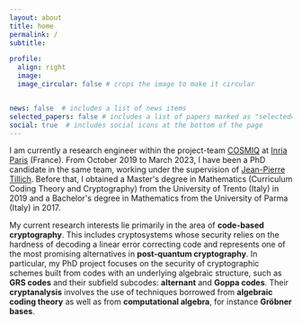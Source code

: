 ```yaml
---
layout: about
title: home
permalink: /
subtitle: 

profile:
  align: right
  image: 
  image_circular: false # crops the image to make it circular


news: false  # includes a list of news items
selected_papers: false # includes a list of papers marked as "selected={true}"
social: true  # includes social icons at the bottom of the page
---
```


I am currently a research engineer within the project-team [COSMIQ](https://www.rocq.inria.fr/secret/inde-en.html) at [Inria Paris](https://www.inria.fr/en) (France). From October 2019 to March 2023, I have been a PhD candidate in the same team, working under the supervision of [Jean-Pierre Tillich](https://www.paris.inria.fr/secret/Jean-Pierre.Tillich/). Before that, I obtained a Master's degree in Mathematics (Curriculum Coding Theory and Cryptography) from the University of Trento (Italy) in 2019 and a Bachelor's degree in Mathematics from the University of Parma (Italy) in 2017.

My current research interests lie primarily in the area of **code-based cryptography**. This includes cryptosystems whose security relies on the hardness of decoding a linear error correcting code and represents one of the most promising alternatives in **post-quantum cryptography**. In particular, my PhD project focuses on the security of cryptographic schemes built from codes with an underlying algebraic structure, such as **GRS codes** and their subfield subcodes: **alternant** and **Goppa codes**. Their **cryptanalysis** involves the use of techniques borrowed from **algebraic coding theory** as well as from **computational algebra**, for instance **Gr&#246;bner bases**. 

